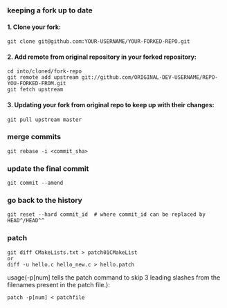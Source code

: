 ### keeping a fork up to date

#### 1. Clone your fork:

    git clone git@github.com:YOUR-USERNAME/YOUR-FORKED-REPO.git

#### 2. Add remote from original repository in your forked repository: 

    cd into/cloned/fork-repo
    git remote add upstream git://github.com/ORIGINAL-DEV-USERNAME/REPO-YOU-FORKED-FROM.git
    git fetch upstream

#### 3. Updating your fork from original repo to keep up with their changes:

    git pull upstream master

### merge commits
    
    git rebase -i <commit_sha> 

### update the final commit

    git commit --amend  

### go back to the history

    git reset --hard commit_id  # where commit_id can be replaced by HEAD^/HEAD^^

### patch

    git diff CMakeLists.txt > patch01CMakeList
    or
    diff -u hello.c hello_new.c > hello.patch

usage(-p[num] tells the patch command to skip 3 leading slashes from the filenames present in the patch file.):
    
    patch -p[num] < patchfile
